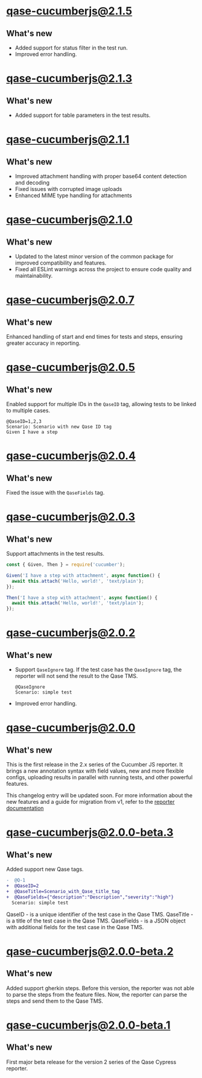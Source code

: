 # qase-cucumberjs@2.1.5

## What's new

- Added support for status filter in the test run.
- Improved error handling.

# qase-cucumberjs@2.1.3

## What's new

- Added support for table parameters in the test results.

# qase-cucumberjs@2.1.1

## What's new

- Improved attachment handling with proper base64 content detection and decoding
- Fixed issues with corrupted image uploads
- Enhanced MIME type handling for attachments

# qase-cucumberjs@2.1.0

## What's new

- Updated to the latest minor version of the common package for improved compatibility and features.
- Fixed all ESLint warnings across the project to ensure code quality and maintainability.

# qase-cucumberjs@2.0.7

## What's new

Enhanced handling of start and end times for tests and steps, ensuring greater accuracy in reporting.

# qase-cucumberjs@2.0.5

## What's new

Enabled support for multiple IDs in the `QaseID` tag, allowing tests to be linked to multiple cases.

```gherkin
@QaseID=1,2,3
Scenario: Scenario with new Qase ID tag
Given I have a step
```

# qase-cucumberjs@2.0.4

## What's new

Fixed the issue with the `QaseFields` tag.

# qase-cucumberjs@2.0.3

## What's new

Support attachments in the test results.

```js
const { Given, Then } = require('cucumber');

Given('I have a step with attachment', async function() {
  await this.attach('Hello, world!', 'text/plain');
});

Then('I have a step with attachment', async function() {
  await this.attach('Hello, world!', 'text/plain');
});
```

# qase-cucumberjs@2.0.2

## What's new

- Support `QaseIgnore` tag. If the test case has the `QaseIgnore` tag, the reporter will not send the result to the Qase
  TMS.

    ```cucumber
    @QaseIgnore
    Scenario: simple test
    ```

- Improved error handling.

# qase-cucumberjs@2.0.0

## What's new

This is the first release in the 2.x series of the Cucumber JS reporter.
It brings a new annotation syntax with field values,
new and more flexible configs, uploading results in parallel with running tests,
and other powerful features.

This changelog entry will be updated soon.
For more information about the new features and a guide for migration from v1, refer to the
[reporter documentation](https://github.com/qase-tms/qase-javascript/tree/main/qase-cucumberjs#readme)

# qase-cucumberjs@2.0.0-beta.3

## What's new

Added support new Qase tags.

```diff
-  @Q-1
+  @QaseID=2
+  @QaseTitle=Scenario_with_Qase_title_tag
+  @QaseFields={"description":"Description","severity":"high"}
  Scenario: simple test
```

QaseID - is a unique identifier of the test case in the Qase TMS.
QaseTitle - is a title of the test case in the Qase TMS.
QaseFields - is a JSON object with additional fields for the test case in the Qase TMS.

# qase-cucumberjs@2.0.0-beta.2

## What's new

Added support gherkin steps.
Before this version, the reporter was not able to parse the steps from the feature files.
Now, the reporter can parse the steps and send them to the Qase TMS.

# qase-cucumberjs@2.0.0-beta.1

## What's new

First major beta release for the version 2 series of the Qase Cypress reporter.
